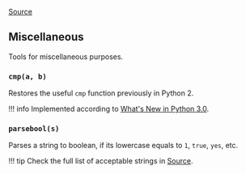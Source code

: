 [Source](https://github.com/chuanconggao/extratools/blob/master/extratools/misctools.py)

## Miscellaneous

Tools for miscellaneous purposes.

### `cmp(a, b)`

Restores the useful `cmp` function previously in Python 2.

!!! info
    Implemented according to [What's New in Python 3.0](https://docs.python.org/3.0/whatsnew/3.0.html#ordering-comparisons).

### `parsebool(s)`

Parses a string to boolean, if its lowercase equals to `1`, `true`, `yes`, etc.

!!! tip
    Check the full list of acceptable strings in [Source](https://github.com/chuanconggao/extratools/blob/master/extratools/misctools.py).
